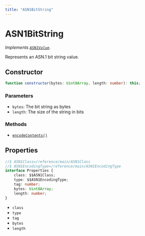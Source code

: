 ```yaml
---
title: "ASN1BitString"
---
```


# ASN1BitString

_Implements [`ASN1Value`](/reference/main/ASN1Value)._

Represents an ASN.1 bit string value.

## Constructor

```ts
function constructor(bytes: Uint8Array, length: number): this;
```

### Parameters

- `bytes`: The bit string as bytes
- `length`: The size of the string in bits

### Methods

- [`encodeContents()`](/reference/main/ASN1BitString/encodeContents)

## Properties

```ts
//$ ASN1Class=/reference/main/ASN1Class
//$ ASN1EncodingType=/reference/main/ASN1EncodingType
interface Properties {
	class: $$ASN1Class;
	type: $$ASN1EncodingType;
	tag: number;
	bytes: Uint8Array;
	length: number;
}
```

- `class`
- `type`
- `tag`
- `bytes`
- `length`
